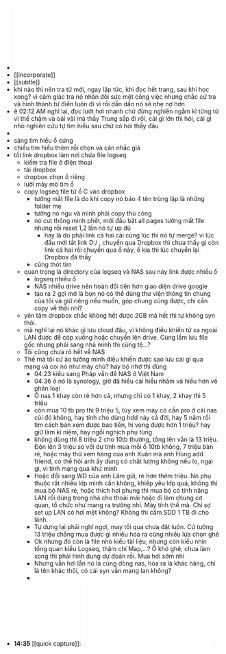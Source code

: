 - ![Adv_Lang_Prac_Base.pdf](../assets/Adv_Lang_Prac_Base_1662486202610_0.pdf)
- [[incorporate]]
- [[subtle]]
- khi nào thì nên tra từ mới, ngay lập tức, khi đọc hết trang, sau khi học xong? vì cảm giác tra nó nhân đôi sức mệt công việc nhưng chắc cứ tra và hình thành từ điển luôn đi vì rồi dần dần nó sẽ nhẹ nợ hơn
- ê 02:12 AM nghĩ lại, đọc lướt hơi nhanh chứ đừng nghiền ngẫm kĩ từng từ vì thế chậm và oải vãi mà thầy Trung sắp đi rồi, cái gì lớn thì hỏi, cái gì nhỏ nghiên cứu tự tìm hiểu sau chứ có hỏi thầy đâu
-
- sáng tìm hiểu ổ cứng
- chiều tìm hiểu thêm rồi chọn và cân nhắc giá
- tối link dropbox làm nơi chứa file logseq
	- kiểm tra file ở điện thoại
	- tải dropbox
	- dropbox chọn ổ riêng
	- lười mày mò tìm ổ
	- copy logseq file từ ổ C vào dropbox
		- tưởng mất file là do khi copy nó báo 4 tên trùng lặp là những folder mẹ
		- tưởng nó ngu và mình phải copy thủ công
		- nó cut thông minh phết, mới đầu bật all pages tưởng mất file nhưng rồi reset 1,2 lần nó tự up đủ
			- hay là do phải link cả hai cái cùng lúc thì nó tự merge? vì lúc đầu mới tắt link D:/ , chuyển qua Dropbox thì chưa thấy gì còn link cả hai rồi chuyển qua ổ này, ổ kia thì lúc chuyển lại Dropbox đã thấy
		- cũng thót tim
	- quan trọng là directory của logseq và NAS sau này link được nhiều ổ
		- logseq nhiều ổ
		- NAS nhiều drive nên hoán đổi tiện hơn giao diện drive google
		- tạo ra 2 gợi mở là bọn nó có thể dùng thư viện thông tin chung của tôi và giữ riêng nếu muốn, góp chung cũng được, chỉ cần copy về thôi nhỉ?
	- yên tâm dropbox chắc không hết được 2GB mà hết thì tự không syn thôi.
	- mà nghĩ lại nó khác gì lưu cloud đâu, vì không điều khiển từ xa ngoài LAN được để cóp xuống hoặc chuyển lên drive. Cùng lắm lưu file gốc nhưng phải sang nhà mình thì cũng tệ...?
	- Tôi cũng chưa rõ hết về NAS
	- Thế mà tôi cứ ảo tưởng mình điều khiển được sao lưu cái gì qua mạng và coi nó như máy chủ? hay bộ nhớ thì đúng
		- 04:23 kiểu sang Pháp vẫn để NAS ở Việt Nam
		- 04:36 ồ nó là synology, giờ đã hiểu cái hiểu nhầm và hiểu hơn về phân loại
		- Ồ nas 1 khay còn rẻ hơn cả, nhưng chỉ có 1 khay, 2 khay thì 5 triệu
		- còn mua 10 tb pro thì 9 triệu 5, tùy xem mày có cần pro ở cái nas cùi đó không, hay tính cho dùng hdd này cả đời, hay 5 năm rồi tìm cách bán xem được bao tiền, hi vọng được hơn 1 triệu? hay giữ làm kỉ niệm, hay ngồi nghịch phụ tùng
		- không dùng thì 8 triệu 2 cho 10tb thường, tổng lên vẫn là 13 triệu. Độn lên 3 triệu so với dự tính mua mỗi ổ 10tb không, 7 triệu bản rẻ, hoặc mày thử xem hàng của anh Xuân mà anh Hùng add friend, có thể hỏi anh ấy dùng có chất lượng không nếu lo, ngại gì, vì tính mạng quá khứ mình
		- Hoặc đổi sang WD của anh Lâm gửi, rẻ hơn thêm triệu. Nó phụ thuộc rất nhiều lớp mình cần không, khiếp yêu lớp quá, không thì mua bộ NAS rẻ, hoặc thích hơi phung thì mua bộ có tính năng LAN rồi dùng trong nhà cho thoải mái hoặc đi làm chung cơ quan, tổ chức như mang ra trường nhỉ. Mày tính thế mà. Chỉ sợ set up LAN có hơi mệt không? Không thì cầm SDD 1 TB đi cho lành.
		- Tự dưng lại phải nghĩ ngợi, may tối qua chưa đặt luôn. Cứ tưởng 13 triệu chẳng mua được gì nhiều hóa ra cũng nhiều lựa chọn ghê
		- Ok nhưng đó còn là file nhỏ kiểu tài liệu, nhưng còn kiểu nhìn tổng quan kiểu Logseq, thậm chí Map,...? Ồ khó ghê, chưa làm xong thì phải hình dung dự đoán rồi. Mua hơi sớm nhỉ
		- Nhưng vẫn hơi lẫn nó là cùng dòng nas, hóa ra là khác hãng, chỉ là tên khác thôi, có cái syn vẫn mạng lan không?
		-
- **14:35** [[quick capture]]: ![Adv_Lang_Prac_Base_1662486202610_0](../assets/Adv_Lang_Prac_Base_1662486202610_0.pdf)